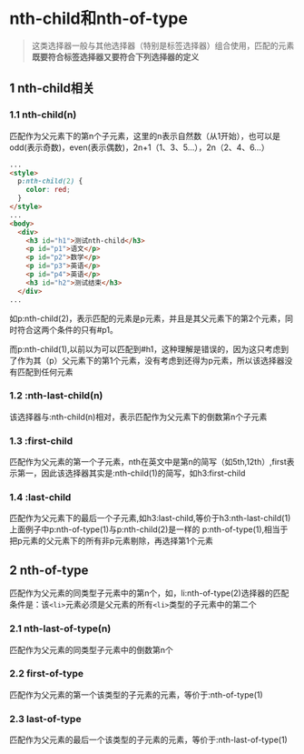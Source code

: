 # nth-child和nth-of-type

> 这类选择器一般与其他选择器（特别是标签选择器）组合使用，匹配的元素**既要符合标签选择器又要符合下列选择器的定义**

## 1 nth-child相关

### 1.1 nth-child(n)

匹配作为父元素下的第n个子元素，这里的n表示自然数（从1开始），也可以是odd(表示奇数)，even(表示偶数)，2n+1（1、3、5…），2n（2、4、6…）

```html
...
<style>
  p:nth-child(2) {
    color: red;
  }
</style>
...
<body>
  <div>
    <h3 id="h1">测试nth-child</h3>
    <p id="p1">语文</p>
    <p id="p2">数学</p>
    <p id="p3">英语</p>
    <p id="p4">英语</p>
    <h3 id="h2">测试结束</h3>
  </div>
...
```

如p:nth-child(2)，表示匹配的元素是p元素，并且是其父元素下的第2个元素，同时符合这两个条件的只有#p1。

而p:nth-child(1),以前以为可以匹配到#h1，这种理解是错误的，因为这只考虑到了作为其（p）父元素下的第1个元素，没有考虑到还得为p元素，所以该选择器没有匹配到任何元素

### 1.2 :nth-last-child(n)

该选择器与:nth-child(n)相对，表示匹配作为父元素下的倒数第n个子元素

### 1.3 :first-child

匹配作为父元素的第一个子元素，nth在英文中是第n的简写（如5th,12th）,first表示第一，因此该选择器其实是:nth-child(1)的简写，如h3:first-child

### 1.4 :last-child

匹配作为父元素下的最后一个子元素,如h3:last-child,等价于h3:nth-last-child(1)
上面例子中p:nth-of-type(1)与p:nth-child(2)是一样的
p:nth-of-type(1),相当于把p元素的父元素下的所有非p元素剔除，再选择第1个元素

## 2 nth-of-type

匹配作为父元素的同类型子元素中的第n个，如，li:nth-of-type(2)选择器的匹配条件是：该`<li>`元素必须是父元素的所有`<li>`类型的子元素中的第二个

### 2.1 nth-last-of-type(n)

匹配作为父元素的同类型子元素中的倒数第n个

### 2.2 first-of-type

匹配作为父元素的第一个该类型的子元素的元素，等价于:nth-of-type(1)

### 2.3 last-of-type

匹配作为父元素的最后一个该类型的子元素的元素，等价于:nth-last-of-type(1)
